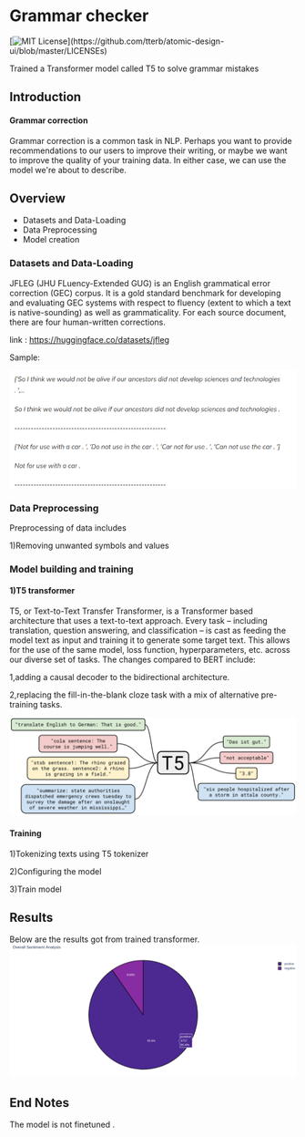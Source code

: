 
# Grammar checker

[![MIT License](https://img.shields.io/apm/l/atomic-design-ui.svg?)](https://github.com/tterb/atomic-design-ui/blob/master/LICENSEs)

Trained a Transformer model called T5 to solve grammar mistakes
## Introduction 

#### Grammar correction
Grammar correction is a common task in NLP. Perhaps you want to provide recommendations to our users to improve their writing, or maybe we want to improve the quality of your training data. In either case, we can use the model we're about to describe.




## Overview 
- Datasets and Data-Loading
- Data Preprocessing
- Model creation

### Datasets and Data-Loading

JFLEG (JHU FLuency-Extended GUG) is an English grammatical error correction (GEC) corpus. It is a gold standard benchmark for developing and evaluating GEC systems with respect to fluency (extent to which a text is native-sounding) as well as grammaticality. For each source document, there are four human-written corrections.

link : https://huggingface.co/datasets/jfleg

Sample: 

![alt text](https://raw.githubusercontent.com/vivekalex61/grammar_checker/main/images/dataset%20samples.png)



### Data Preprocessing
 Preprocessing of data includes 
 
1)Removing unwanted symbols and values




### Model building and training





#### 1)T5 transformer

T5, or Text-to-Text Transfer Transformer, is a Transformer based architecture that uses a text-to-text approach. Every task – including translation, question answering, and classification – is cast as feeding the model text as input and training it to generate some target text. This allows for the use of the same model, loss function, hyperparameters, etc. across our diverse set of tasks. The changes compared to BERT include:

1,adding a causal decoder to the bidirectional architecture.

2,replacing the fill-in-the-blank cloze task with a mix of alternative pre-training tasks.



![alt text](https://raw.githubusercontent.com/vivekalex61/grammar_checker/main/images/t5.jpg)


#### Training

1)Tokenizing texts using T5 tokenizer

2)Configuring the model

3)Train model


## Results
Below are the results  got from trained transformer.
![alt text](https://raw.githubusercontent.com/vivekalex61/insightsearch/master/test/overall_sentiments.png)


## End Notes

The model is not finetuned .
